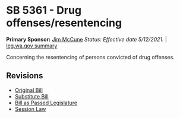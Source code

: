 # SB 5361 - Drug offenses/resentencing
**Primary Sponsor:** [Jim McCune](/person/leg/jim.mccune.md)
*Status: Effective date 5/12/2021.* | [leg.wa.gov summary](https://app.leg.wa.gov/billsummary?BillNumber=5361&Year=2021)

Concerning the resentencing of persons convicted of drug offenses.

## Revisions
* [Original Bill](1/)
* [Substitute Bill](S/)
* [Bill as Passed Legislature](S.PL/)
* [Session Law](S.SL/)